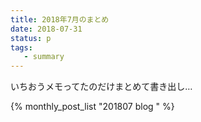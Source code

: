 ```yaml
---
title: 2018年7月のまとめ
date: 2018-07-31
status: p
tags:
   - summary
---
```


いちおうメモってたのだけまとめて書き出し…

{% monthly_post_list "201807 blog " %}

